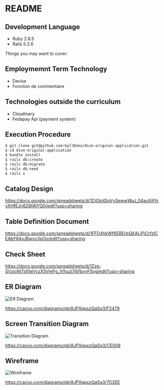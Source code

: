 # README

## Development Language

- Ruby 2.6.5
- Rails 5.2.6

Things you may want to cover:

## Employmemnt Term Technology

- Devise
- Fonction de commentaire

## Technologies outside the curriculum

- Cloudinary
- Fedapay Api (payment system)

## Execution Procedure

```bash
$ git clone git@github.com:GyllDoko/dive-original-application.git
$ cd dive-original-application
$ bundle install
$ rails db:create
$ rails db:migrate
$ rails db:seed
$ rails s
```

## Catalog Design

https://docs.google.com/spreadsheets/d/1Z43otQgVySewwWaJ_04auXjFfcyXHfEJn628IjRiYQ0/edit?usp=sharing

## Table Definition Document

https://docs.google.com/spreadsheets/d/1FFD4hkWfKEBErbQXALjPiCrfzlCEAbY84vJBwvv3pOo/edit?usp=sharing


## Check Sheet

https://docs.google.com/spreadsheets/d/1Zze-SVzioNiTsf0eVvzX5VmFg_IVhuzl74ifbvyFSyg/edit?usp=sharing


## ER Diagram

![ER Diagram](https://user-images.githubusercontent.com/65257248/138964548-2ca316b1-d9ce-438d-bfa3-7f9783ca8c05.PNG)

https://cacoo.com/diagrams/pbi9JPXqpxzQaSq3/F2479

## Screen Transition Diagram

![Transition Diagram](https://user-images.githubusercontent.com/65257248/138964638-bd91cd6b-8ef6-4b53-a6d1-5ee92944df92.PNG)

https://cacoo.com/diagrams/pbi9JPXqpxzQaSq3/CE008


## Wireframe

![Wireframe](https://user-images.githubusercontent.com/65257248/138964731-3f5745de-ef7b-4568-8d81-45ce4f305cac.PNG)

https://cacoo.com/diagrams/pbi9JPXqpxzQaSq3/7D2EE

